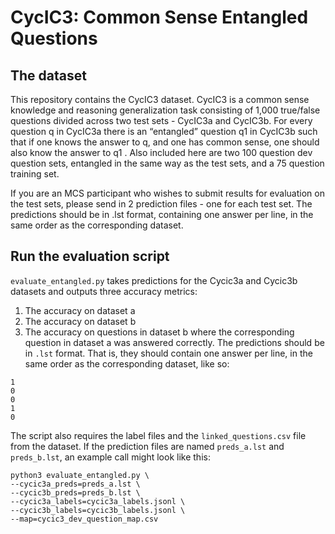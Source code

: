 # CycIC3: Common Sense Entangled Questions

## The dataset

This repository contains the CycIC3 dataset. CycIC3 is a common sense knowledge and reasoning generalization task consisting of 1,000 true/false questions divided across two test sets - CycIC3a and CycIC3b. For every question q in CycIC3a there is an “entangled” question q1 in CycIC3b such that if one knows the answer to q, and one has common sense, one should also know the answer to q1 . Also included here are two 100 question dev question sets, entangled in the same way as the test sets, and a 75 question training set.

If you are an MCS participant who wishes to submit results for evaluation on the test sets, please send in 2 prediction files - one for each test set. The predictions should be in .lst format, containing one answer per line, in the same order as the corresponding dataset.

## Run the evaluation script
`evaluate_entangled.py` takes predictions for the Cycic3a and Cycic3b datasets and outputs three accuracy metrics:
1. The accuracy on dataset a
2. The accuracy on dataset b
3. The accuracy on questions in dataset b where the corresponding question in dataset a was answered correctly.
The predictions should be in `.lst` format. That is, they should contain one answer per line, in the same order as the corresponding dataset, like so:
~~~
1
0
0
1
0
~~~
The script also requires the label files and the `linked_questions.csv` file from the dataset. If the prediction files are named `preds_a.lst` and `preds_b.lst`, an example call might look like this:
```
python3 evaluate_entangled.py \
--cycic3a_preds=preds_a.lst \
--cycic3b_preds=preds_b.lst \
--cycic3a_labels=cycic3a_labels.jsonl \
--cycic3b_labels=cycic3b_labels.jsonl \
--map=cycic3_dev_question_map.csv
```
